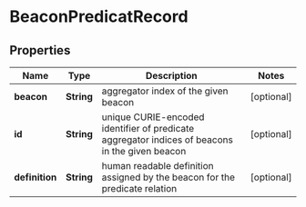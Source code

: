 
# BeaconPredicatRecord

## Properties
Name | Type | Description | Notes
------------ | ------------- | ------------- | -------------
**beacon** | **String** | aggregator index of the given beacon  |  [optional]
**id** | **String** | unique CURIE-encoded identifier of predicate aggregator indices of beacons in the given beacon  |  [optional]
**definition** | **String** | human readable definition assigned by the beacon for the predicate relation  |  [optional]




